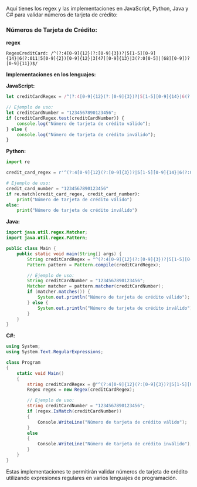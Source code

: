 Aquí tienes los regex y las implementaciones en JavaScript, Python, Java y C# para validar números de tarjeta de crédito:

### Números de Tarjeta de Crédito:

**regex**
```regex
RegexCreditCard: /^(?:4[0-9]{12}(?:[0-9]{3})?|5[1-5][0-9]{14}|6(?:011|5[0-9]{2})[0-9]{12}|3[47][0-9]{13}|3(?:0[0-5]|[68][0-9])?[0-9]{11})$/
```

**Implementaciones en los lenguajes:**

**JavaScript:**
```javascript
let creditCardRegex = /^(?:4[0-9]{12}(?:[0-9]{3})?|5[1-5][0-9]{14}|6(?:011|5[0-9]{2})[0-9]{12}|3[47][0-9]{13}|3(?:0[0-5]|[68][0-9])?[0-9]{11})$/;

// Ejemplo de uso:
let creditCardNumber = "1234567890123456";
if (creditCardRegex.test(creditCardNumber)) {
    console.log("Número de tarjeta de crédito válido");
} else {
    console.log("Número de tarjeta de crédito inválido");
}
```

**Python:**
```python
import re

credit_card_regex = r'^(?:4[0-9]{12}(?:[0-9]{3})?|5[1-5][0-9]{14}|6(?:011|5[0-9]{2})[0-9]{12}|3[47][0-9]{13}|3(?:0[0-5]|[68][0-9])?[0-9]{11})$'

# Ejemplo de uso:
credit_card_number = "1234567890123456"
if re.match(credit_card_regex, credit_card_number):
    print("Número de tarjeta de crédito válido")
else:
    print("Número de tarjeta de crédito inválido")
```

**Java:**
```java
import java.util.regex.Matcher;
import java.util.regex.Pattern;

public class Main {
    public static void main(String[] args) {
        String creditCardRegex = "^(?:4[0-9]{12}(?:[0-9]{3})?|5[1-5][0-9]{14}|6(?:011|5[0-9]{2})[0-9]{12}|3[47][0-9]{13}|3(?:0[0-5]|[68][0-9])?[0-9]{11})$";
        Pattern pattern = Pattern.compile(creditCardRegex);

        // Ejemplo de uso:
        String creditCardNumber = "1234567890123456";
        Matcher matcher = pattern.matcher(creditCardNumber);
        if (matcher.matches()) {
            System.out.println("Número de tarjeta de crédito válido");
        } else {
            System.out.println("Número de tarjeta de crédito inválido");
        }
    }
}
```

**C#:**
```csharp
using System;
using System.Text.RegularExpressions;

class Program
{
    static void Main()
    {
        string creditCardRegex = @"^(?:4[0-9]{12}(?:[0-9]{3})?|5[1-5][0-9]{14}|6(?:011|5[0-9]{2})[0-9]{12}|3[47][0-9]{13}|3(?:0[0-5]|[68][0-9])?[0-9]{11})$";
        Regex regex = new Regex(creditCardRegex);

        // Ejemplo de uso:
        string creditCardNumber = "1234567890123456";
        if (regex.IsMatch(creditCardNumber))
        {
            Console.WriteLine("Número de tarjeta de crédito válido");
        }
        else
        {
            Console.WriteLine("Número de tarjeta de crédito inválido");
        }
    }
}
```

Estas implementaciones te permitirán validar números de tarjeta de crédito utilizando expresiones regulares en varios lenguajes de programación.
